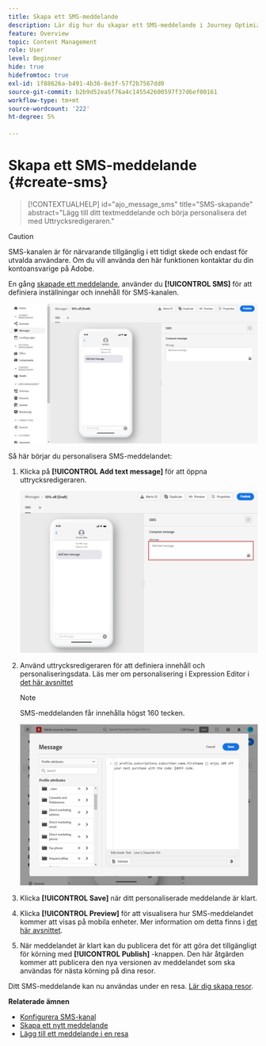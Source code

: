 ```yaml
---
title: Skapa ett SMS-meddelande
description: Lär dig hur du skapar ett SMS-meddelande i Journey Optimizer
feature: Overview
topic: Content Management
role: User
level: Beginner
hide: true
hidefromtoc: true
exl-id: 1f88626a-b491-4b36-8e3f-57f2b7567dd0
source-git-commit: b2b9d52ea5f76a4c145542600597f37d6ef00161
workflow-type: tm+mt
source-wordcount: '222'
ht-degree: 5%

---
```


# Skapa ett SMS-meddelande {#create-sms}

>[!CONTEXTUALHELP]
>id="ajo_message_sms"
>title="SMS-skapande"
>abstract="Lägg till ditt textmeddelande och börja personalisera det med Uttrycksredigeraren."


>[!CAUTION]
>
> SMS-kanalen är för närvarande tillgänglig i ett tidigt skede och endast för utvalda användare. Om du vill använda den här funktionen kontaktar du din kontoansvarige på Adobe.

En gång [skapade ett meddelande](create-message.md), använder du **[!UICONTROL SMS]** för att definiera inställningar och innehåll för SMS-kanalen.

![](assets/sms_1.png)

Så här börjar du personalisera SMS-meddelandet:

1. Klicka på **[!UICONTROL Add text message]** för att öppna uttrycksredigeraren.

   ![](assets/sms_3.png)

1. Använd uttrycksredigeraren för att definiera innehåll och personaliseringsdata. Läs mer om personalisering i Expression Editor i [det här avsnittet](../personalization/personalize.md)

   >[!NOTE]
   >
   > SMS-meddelanden får innehålla högst 160 tecken.

   ![](assets/sms_2.png)

1. Klicka **[!UICONTROL Save]** när ditt personaliserade meddelande är klart.

1. Klicka **[!UICONTROL Preview]** för att visualisera hur SMS-meddelandet kommer att visas på mobila enheter. Mer information om detta finns i [det här avsnittet](preview.md).

1. När meddelandet är klart kan du publicera det för att göra det tillgängligt för körning med **[!UICONTROL Publish]** -knappen. Den här åtgärden kommer att publicera den nya versionen av meddelandet som ska användas för nästa körning på dina resor.

Ditt SMS-meddelande kan nu användas under en resa. [Lär dig skapa resor](../building-journeys/journey-gs.md).

**Relaterade ämnen**

* [Konfigurera SMS-kanal](../configuration/sms-configuration.md)
* [Skapa ett nytt meddelande](create-message.md)
* [Lägg till ett meddelande i en resa](../building-journeys/journeys-message.md)
